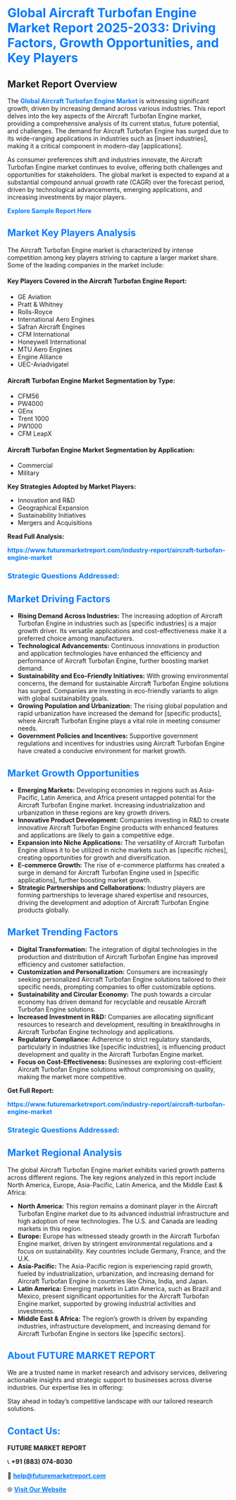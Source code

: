 <h1 style="color: #007BFF;">Global Aircraft Turbofan Engine Market Report 2025-2033: Driving Factors, Growth Opportunities, and Key Players</h1>

<section id="overview">
<h2>Market Report Overview</h2>
<p>The <a href="https://www.futuremarketreport.com/industry-report/aircraft-turbofan-engine-market" style="color: #007BFF; text-decoration: none;"><strong>Global Aircraft Turbofan Engine Market</strong></a> is witnessing significant growth, driven by increasing demand across various industries. This report delves into the key aspects of the Aircraft Turbofan Engine market, providing a comprehensive analysis of its current status, future potential, and challenges. The demand for Aircraft Turbofan Engine has surged due to its wide-ranging applications in industries such as [insert industries], making it a critical component in modern-day [applications].</p>
<p>As consumer preferences shift and industries innovate, the Aircraft Turbofan Engine market continues to evolve, offering both challenges and opportunities for stakeholders. The global market is expected to expand at a substantial compound annual growth rate (CAGR) over the forecast period, driven by technological advancements, emerging applications, and increasing investments by major players.</p>
</section>

<section id="overview">
<p><a href="https://www.futuremarketreport.com/request-sample/reportId=105890" style="color: #007BFF; text-decoration: none;"><strong>Explore Sample Report Here</strong></a></p>
</section>

<section id="key-players">
<h2 style="color: #007BFF;">Market Key Players Analysis</h2>
<p>The Aircraft Turbofan Engine market is characterized by intense competition among key players striving to capture a larger market share. Some of the leading companies in the market include:</p>
<h4>Key Players Covered in the Aircraft Turbofan Engine Report:</h4>
<ul><li>GE Aviation</li><li>Pratt &amp; Whitney</li><li>Rolls-Royce</li><li>International Aero Engines</li><li>Safran Aircraft Engines</li><li>CFM International</li><li>Honeywell International</li><li>MTU Aero Engines</li><li>Engine Alliance</li><li>UEC-Aviadvigatel</li></ul>
<h4>Aircraft Turbofan Engine Market Segmentation by Type:</h4>
<ul><li>CFM56</li><li>PW4000</li><li>GEnx</li><li>Trent 1000</li><li>PW1000</li><li>CFM LeapX</li></ul>

<h4>Aircraft Turbofan Engine Market Segmentation by Application:</h4>
<ul><li>Commercial</li><li>Military</li></ul>
<p><strong>Key Strategies Adopted by Market Players:</strong></p>
<ul>
<li>Innovation and R&D</li>
<li>Geographical Expansion</li>
<li>Sustainability Initiatives</li>
<li>Mergers and Acquisitions</li>
</ul>
</section>

<section>
<p><strong>Read Full Analysis: </strong></p><a href="https://www.futuremarketreport.com/industry-report/aircraft-turbofan-engine-market" style="color: #007BFF; text-decoration: none;"><strong>https://www.futuremarketreport.com/industry-report/aircraft-turbofan-engine-market</strong></a>
<h3 style="color: #007BFF;">Strategic Questions Addressed:</h3>
</section>

<section id="driving-factors">
<h2 style="color: #007BFF;">Market Driving Factors</h2>
<ul>
<li><strong>Rising Demand Across Industries:</strong> The increasing adoption of Aircraft Turbofan Engine in industries such as [specific industries] is a major growth driver. Its versatile applications and cost-effectiveness make it a preferred choice among manufacturers.</li>
<li><strong>Technological Advancements:</strong> Continuous innovations in production and application technologies have enhanced the efficiency and performance of Aircraft Turbofan Engine, further boosting market demand.</li>
<li><strong>Sustainability and Eco-Friendly Initiatives:</strong> With growing environmental concerns, the demand for sustainable Aircraft Turbofan Engine solutions has surged. Companies are investing in eco-friendly variants to align with global sustainability goals.</li>
<li><strong>Growing Population and Urbanization:</strong> The rising global population and rapid urbanization have increased the demand for [specific products], where Aircraft Turbofan Engine plays a vital role in meeting consumer needs.</li>
<li><strong>Government Policies and Incentives:</strong> Supportive government regulations and incentives for industries using Aircraft Turbofan Engine have created a conducive environment for market growth.</li>
</ul>
</section>

<section id="growth-opportunities">
<h2 style="color: #007BFF;">Market Growth Opportunities</h2>
<ul>
<li><strong>Emerging Markets:</strong> Developing economies in regions such as Asia-Pacific, Latin America, and Africa present untapped potential for the Aircraft Turbofan Engine market. Increasing industrialization and urbanization in these regions are key growth drivers.</li>
<li><strong>Innovative Product Development:</strong> Companies investing in R&D to create innovative Aircraft Turbofan Engine products with enhanced features and applications are likely to gain a competitive edge.</li>
<li><strong>Expansion into Niche Applications:</strong> The versatility of Aircraft Turbofan Engine allows it to be utilized in niche markets such as [specific niches], creating opportunities for growth and diversification.</li>
<li><strong>E-commerce Growth:</strong> The rise of e-commerce platforms has created a surge in demand for Aircraft Turbofan Engine used in [specific applications], further boosting market growth.</li>
<li><strong>Strategic Partnerships and Collaborations:</strong> Industry players are forming partnerships to leverage shared expertise and resources, driving the development and adoption of Aircraft Turbofan Engine products globally.</li>
</ul>
</section>

<section id="trending-factors">
<h2 style="color: #007BFF;">Market Trending Factors</h2>
<ul>
<li><strong>Digital Transformation:</strong> The integration of digital technologies in the production and distribution of Aircraft Turbofan Engine has improved efficiency and customer satisfaction.</li>
<li><strong>Customization and Personalization:</strong> Consumers are increasingly seeking personalized Aircraft Turbofan Engine solutions tailored to their specific needs, prompting companies to offer customizable options.</li>
<li><strong>Sustainability and Circular Economy:</strong> The push towards a circular economy has driven demand for recyclable and reusable Aircraft Turbofan Engine solutions.</li>
<li><strong>Increased Investment in R&D:</strong> Companies are allocating significant resources to research and development, resulting in breakthroughs in Aircraft Turbofan Engine technology and applications.</li>
<li><strong>Regulatory Compliance:</strong> Adherence to strict regulatory standards, particularly in industries like [specific industries], is influencing product development and quality in the Aircraft Turbofan Engine market.</li>
<li><strong>Focus on Cost-Effectiveness:</strong> Businesses are exploring cost-efficient Aircraft Turbofan Engine solutions without compromising on quality, making the market more competitive.</li>
</ul>
</section>

<section>
<p><strong>Get Full Report: </strong></p><a href="https://www.futuremarketreport.com/industry-report/aircraft-turbofan-engine-market" style="color: #007BFF; text-decoration: none;"><strong>https://www.futuremarketreport.com/industry-report/aircraft-turbofan-engine-market</strong></a>
<h3 style="color: #007BFF;">Strategic Questions Addressed:</h3>
</section>


<section id="regional-analysis">
<h2 style="color: #007BFF;">Market Regional Analysis</h2>
<p>The global Aircraft Turbofan Engine market exhibits varied growth patterns across different regions. The key regions analyzed in this report include North America, Europe, Asia-Pacific, Latin America, and the Middle East & Africa:</p>
<ul>
<li><strong>North America:</strong> This region remains a dominant player in the Aircraft Turbofan Engine market due to its advanced industrial infrastructure and high adoption of new technologies. The U.S. and Canada are leading markets in this region.</li>
<li><strong>Europe:</strong> Europe has witnessed steady growth in the Aircraft Turbofan Engine market, driven by stringent environmental regulations and a focus on sustainability. Key countries include Germany, France, and the U.K.</li>
<li><strong>Asia-Pacific:</strong> The Asia-Pacific region is experiencing rapid growth, fueled by industrialization, urbanization, and increasing demand for Aircraft Turbofan Engine in countries like China, India, and Japan.</li>
<li><strong>Latin America:</strong> Emerging markets in Latin America, such as Brazil and Mexico, present significant opportunities for the Aircraft Turbofan Engine market, supported by growing industrial activities and investments.</li>
<li><strong>Middle East & Africa:</strong> The region’s growth is driven by expanding industries, infrastructure development, and increasing demand for Aircraft Turbofan Engine in sectors like [specific sectors].</li>
</ul>
</section>

<footer>
<h2 style="color: #007BFF;">About FUTURE MARKET REPORT</h2>
<p>We are a trusted name in market research and advisory services, delivering actionable insights and strategic support to businesses across diverse industries. Our expertise lies in offering:</p>

<p>Stay ahead in today’s competitive landscape with our tailored research solutions.</p>

<h2 style="color: #007BFF;">Contact Us:</h2>
<p><strong>FUTURE MARKET REPORT</strong></p>
<p>📞 <strong>+91 (883) 074-8030</strong></p>
<p>📧 <strong><a href="mailto:help@futuremarketreport.com" style="color: #007BFF;">help@futuremarketreport.com</a></strong></p>
<p>🌐 <strong><a href="https://www.futuremarketreport.com/" style="color: #007BFF;">Visit Our Website</a></strong></p>
</footer>